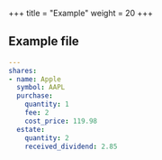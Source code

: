 +++
title = "Example"
weight = 20
+++

## Example file

```yaml
---
shares:
- name: Apple
  symbol: AAPL
  purchase:
    quantity: 1
    fee: 2
    cost_price: 119.98
  estate:
    quantity: 2
    received_dividend: 2.85

```